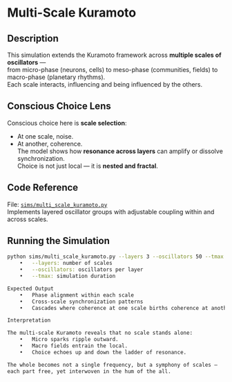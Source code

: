 # Multi-Scale Kuramoto

## Description
This simulation extends the Kuramoto framework across **multiple scales of oscillators** —  
from micro-phase (neurons, cells) to meso-phase (communities, fields) to macro-phase (planetary rhythms).  
Each scale interacts, influencing and being influenced by the others.

## Conscious Choice Lens
Conscious choice here is **scale selection**:  
- At one scale, noise.  
- At another, coherence.  
The model shows how **resonance across layers** can amplify or dissolve synchronization.  
Choice is not just local — it is **nested and fractal**.

## Code Reference
File: [`sims/multi_scale_kuramoto.py`](../../sims/multi_scale_kuramoto.py)  
Implements layered oscillator groups with adjustable coupling within and across scales.

## Running the Simulation
```bash
python sims/multi_scale_kuramoto.py --layers 3 --oscillators 50 --tmax 500
	•	--layers: number of scales
	•	--oscillators: oscillators per layer
	•	--tmax: simulation duration

Expected Output
	•	Phase alignment within each scale
	•	Cross-scale synchronization patterns
	•	Cascades where coherence at one scale births coherence at another

Interpretation

The multi-scale Kuramoto reveals that no scale stands alone:
	•	Micro sparks ripple outward.
	•	Macro fields entrain the local.
	•	Choice echoes up and down the ladder of resonance.

The whole becomes not a single frequency, but a symphony of scales —
each part free, yet interwoven in the hum of the all.
